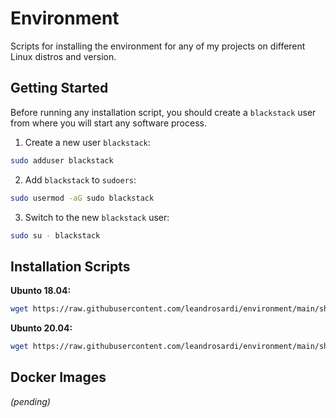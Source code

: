 # Environment

Scripts for installing the environment for any of my projects on different Linux distros and version.

## Getting Started

Before running any installation script, you should create a `blackstack` user from where you will start any software process.

1. Create a new user `blackstack`:

```bash
sudo adduser blackstack
```

2. Add `blackstack` to `sudoers`:

```bash
sudo usermod -aG sudo blackstack
```

3. Switch to the new `blackstack` user:

```bash
sudo su - blackstack
```

## Installation Scripts

**Ubunto 18.04:**

```bash
wget https://raw.githubusercontent.com/leandrosardi/environment/main/sh/install.ubuntu.18_04.sh -O - | sh
```

**Ubunto 20.04:**

```bash
wget https://raw.githubusercontent.com/leandrosardi/environment/main/sh/install.ubuntu.20_04.sh -O - | bash
```

## Docker Images

_(pending)_